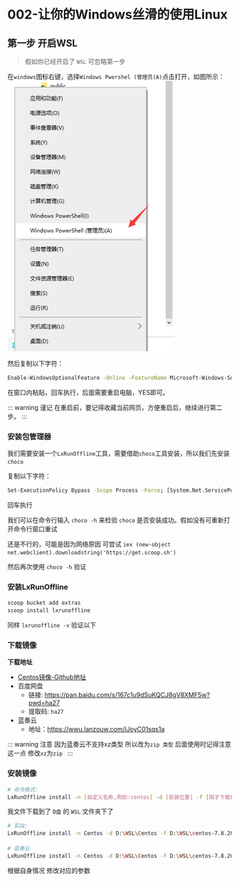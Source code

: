 # 002-让你的Windows丝滑的使用Linux




## 第一步 开启WSL

> 假如你已经开启了 `WSL` 可忽略第一步

在`windows`图标右键，选择`Windows Pwershel (管理员(A)`点击打开，如图所示：
![](./01.png)

然后复制以下字符：
```bash
Enable-WindowsOptionalFeature -Online -FeatureName Microsoft-Windows-Subsystem-Linux
```
在窗口内粘贴，回车执行，后面需要重启电脑，YES即可。

::: warning 谨记
在重启前，要记得收藏当前网页，方便重启后，继续进行第二步。
:::


### 安装包管理器

我们需要安装一个`LxRunOffline`工具，需要借助`choco`工具安装，所以我们先安装`choco`

复制以下字符：
```bash
Set-ExecutionPolicy Bypass -Scope Process -Force; [System.Net.ServicePointManager]::SecurityProtocol = [System.Net.ServicePointManager]::SecurityProtocol -bor 3072; iex ((New-Object System.Net.WebClient).DownloadString('https://chocolatey.org/install.ps1'))
```
回车执行

我们可以在命令行输入 `choco -h` 来检验 `choco` 是否安装成功。假如没有可重新打开命令行窗口重试

还是不行的，可能是因为网络原因 可尝试 `iex (new-object net.webclient).downloadstring('https://get.scoop.sh')`

然后再次使用 `choco -h` 验证

### 安装LxRunOffline

```bash
scoop bucket add extras
scoop install lxrunoffline
```

同样 `lxrunoffline -v` 验证以下


### 下载镜像

**下载地址**
- [Centos镜像-Github地址](https://github.com/CentOS/sig-cloud-instance-images/blob/CentOS-7.8.2003-x86_64/docker/centos-7.8.2003-x86_64-docker.tar.xz)
- 百度网盘 
  - 链接: https://pan.baidu.com/s/167c1u9dSuKQCJ8gV8XMF5w?pwd=ha27 
  - 提取码: `ha27`
- 蓝奏云 
  - 地址：https://wwu.lanzouw.com/iJoyC01sqs1a

::: warning 注意
因为蓝奏云不支持xz类型 所以改为`zip 类型` 后面使用时记得注意这一点 修改`xz`为`zip `
:::


### 安装镜像


```bash
# 命令格式:
LxRunOffline install -n [自定义名称,例如:centos] -d [安装位置] -f [刚才下载镜像文件的位置] -s
```

我文件下载到了 `D盘` 的 `WSL` 文件夹下了

```bash
# 实战:
LxRunOffline install -n Centos -d D:\WSL\Centos -f D:\WSL\centos-7.8.2003-x86_64-docker.tar.xz -s

# 蓝奏云
LxRunOffline install -n Centos -d D:\WSL\Centos -f D:\WSL\centos-7.8.2003-x86_64-docker.tar.zip -s

```

根据自身情况 修改对应的参数